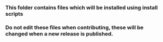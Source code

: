 ### This folder contains files which will be installed using install scripts

### Do not edit these files when contributing, these will be changed when a new release is published.